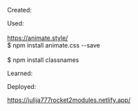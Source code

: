 Created:

Used:
<br>
<br>
https://animate.style/
<br>
$ npm install animate.css --save
<br>
<br>
$ npm install classnames

Learned:

Deployed:

https://julija777rocket2modules.netlify.app/
